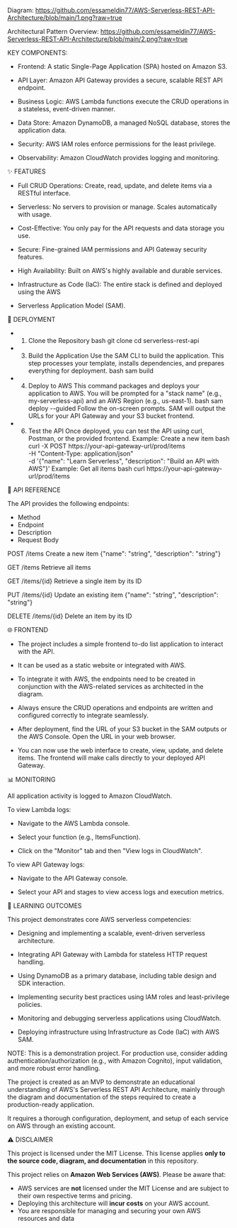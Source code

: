 Diagram:
https://github.com/essameldin77/AWS-Serverless-REST-API-Architecture/blob/main/1.png?raw=true

Architectural Pattern Overview:
https://github.com/essameldin77/AWS-Serverless-REST-API-Architecture/blob/main/2.png?raw=true


KEY COMPONENTS:

* Frontend: A static Single-Page Application (SPA) hosted on Amazon S3.

* API Layer: Amazon API Gateway provides a secure, scalable REST API endpoint.

* Business Logic: AWS Lambda functions execute the CRUD operations in a stateless, event-driven manner.

* Data Store: Amazon DynamoDB, a managed NoSQL database, stores the application data.

* Security: AWS IAM roles enforce permissions for the least privilege.

* Observability: Amazon CloudWatch provides logging and monitoring.

✨ FEATURES

* Full CRUD Operations: Create, read, update, and delete items via a RESTful interface.

* Serverless: No servers to provision or manage. Scales automatically with usage.

* Cost-Effective: You only pay for the API requests and data storage you use.

* Secure: Fine-grained IAM permissions and API Gateway security features.

* High Availability: Built on AWS's highly available and durable services.

* Infrastructure as Code (IaC): The entire stack is defined and deployed using the AWS 

* Serverless Application Model (SAM).

🚀 DEPLOYMENT

* 1. Clone the Repository
bash
git clone <your-repo-url>
cd serverless-rest-api

* 3. Build the Application
Use the SAM CLI to build the application. This step processes your template, installs dependencies, and prepares everything for deployment.
bash
sam build

* 4. Deploy to AWS
This command packages and deploys your application to AWS. You will be prompted for a "stack name" (e.g., my-serverless-api) and an AWS Region (e.g., us-east-1).
bash
sam deploy --guided
Follow the on-screen prompts. SAM will output the URLs for your API Gateway and your S3 bucket frontend.

* 6. Test the API
Once deployed, you can test the API using curl, Postman, or the provided frontend.
Example: Create a new item
bash
curl -X POST https://your-api-gateway-url/prod/items \
  -H "Content-Type: application/json" \
  -d '{"name": "Learn Serverless", "description": "Build an API with AWS"}'
Example: Get all items
bash
curl https://your-api-gateway-url/prod/items

📖 API REFERENCE

The API provides the following endpoints:
* Method
* Endpoint
* Description
* Request Body

POST
/items
Create a new item
{"name": "string", "description": "string"}

GET
/items
Retrieve all items

GET
/items/{id}
Retrieve a single item by its ID

PUT
/items/{id}
Update an existing item
{"name": "string", "description": "string"}

DELETE
/items/{id}
Delete an item by its ID


🌐 FRONTEND

* The project includes a simple frontend to-do list application to interact with the API.
  
* It can be used as a static website or integrated with AWS.

* To integrate it with AWS, the endpoints need to be created in conjunction with the AWS-related services as architected in the diagram.

* Always ensure the CRUD operations and endpoints are written and configured correctly to integrate seamlessly.

* After deployment, find the URL of your S3 bucket in the SAM outputs or the AWS Console.
Open the URL in your web browser.

* You can now use the web interface to create, view, update, and delete items. The frontend will make calls directly to your deployed API Gateway.

📊 MONITORING

All application activity is logged to Amazon CloudWatch.

To view Lambda logs:

* Navigate to the AWS Lambda console.

* Select your function (e.g., ItemsFunction).

* Click on the "Monitor" tab and then "View logs in CloudWatch".

To view API Gateway logs:

* Navigate to the API Gateway console.

* Select your API and stages to view access logs and execution metrics.

🎯 LEARNING OUTCOMES

This project demonstrates core AWS serverless competencies:

* Designing and implementing a scalable, event-driven serverless architecture.

* Integrating API Gateway with Lambda for stateless HTTP request handling.

* Using DynamoDB as a primary database, including table design and SDK interaction.

* Implementing security best practices using IAM roles and least-privilege policies.

* Monitoring and debugging serverless applications using CloudWatch.

* Deploying infrastructure using Infrastructure as Code (IaC) with AWS SAM.

NOTE: This is a demonstration project. For production use, consider adding authentication/authorization (e.g., with Amazon Cognito), input validation, and more robust error handling. 

The project is created as an MVP to demonstrate an educational understanding of AWS's Serverless REST API Architecture, mainly through the diagram and documentation of the steps required to create a production-ready application.

It requires a thorough configuration, deployment, and setup of each service on AWS through an existing account.

⚠️ DISCLAIMER

This project is licensed under the MIT License. This license applies **only to the source code, diagram, and documentation** in this repository.

This project relies on **Amazon Web Services (AWS)**. Please be aware that:

*   AWS services are **not** licensed under the MIT License and are subject to their own respective terms and pricing.
*   Deploying this architecture will **incur costs** on your AWS account.
*   You are responsible for managing and securing your own AWS resources and data
